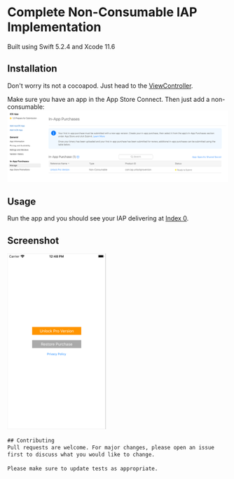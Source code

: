 # Complete Non-Consumable IAP Implementation

Built using Swift 5.2.4 and Xcode 11.6

## Installation

Don't worry its not a cocoapod. Just head to the [ViewController](https://github.com/29satnam/Non-Consumable-IAP/blob/master/Non-Consumable-IAP/Non-Consumable-IAP/ViewController.swift).

Make sure you have an app in the App Store Connect.
Then just add a non-consumable:
![alt text](https://github.com/29satnam/Non-Consumable-IAP/blob/master/ScreenshotASCPM.png?raw=true)


## Usage
Run the app and you should see your IAP delivering at [Index 0](https://github.com/29satnam/Non-Consumable-IAP/blob/2cada52ac18b9fc03020329ad8000df09c879c9d/Non-Consumable-IAP/Non-Consumable-IAP/ViewController.swift#L54).

## Screenshot
![alt text](https://github.com/29satnam/Non-Consumable-IAP/blob/master/SimulatorScreenShot.png?raw=true)


```
## Contributing
Pull requests are welcome. For major changes, please open an issue first to discuss what you would like to change.

Please make sure to update tests as appropriate.
